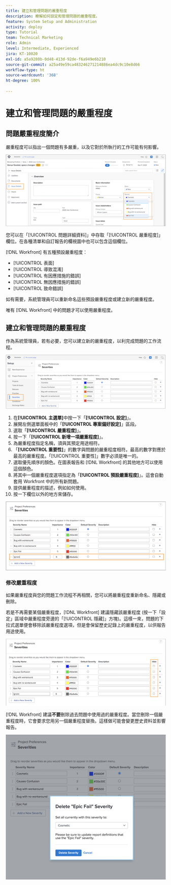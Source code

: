 ```yaml
---
title: 建立和管理問題的嚴重程度
description: 瞭解如何設定和管理問題的嚴重程度。
feature: System Setup and Administration
activity: deploy
type: Tutorial
team: Technical Marketing
role: Admin
level: Intermediate, Experienced
jira: KT-10020
exl-id: a5a9280b-0d48-413d-92de-f6a949e6b210
source-git-commit: a25a49e59ca483246271214886ea4dc9c10e8d66
workflow-type: ht
source-wordcount: '368'
ht-degree: 100%

---
```


# 建立和管理問題的嚴重程度

## 問題嚴重程度簡介

嚴重程度可以指出一個問題有多嚴重，以及它對於所執行的工作可能有何影響。

![[!UICONTROL 嚴重程度]選單，位於[!UICONTROL 問題詳細資料]視窗](assets/admin-fund-severity-issue-details.png)

您可以在「[!UICONTROL 問題詳細資料]」中存取「[!UICONTROL 嚴重程度]」欄位。在各種清單和自訂報告的欄視圖中也可以包含這個欄位。

[!DNL Workfront] 有五種預設嚴重程度：

* [!UICONTROL 表面]
* [!UICONTROL 導致混淆]
* [!UICONTROL 有因應措施的錯誤]
* [!UICONTROL 無因應措施的錯誤]
* [!UICONTROL 致命錯誤]

如有需要，系統管理員可以重新命名這些預設嚴重程度或建立新的嚴重程度。

唯有 [!DNL Workfront] 中的問題才可以使用嚴重程度。

## 建立和管理問題的嚴重程度

作為系統管理員，若有必要，您可以建立新的嚴重程度，以利完成問題的工作流程。

![[!UICONTROL 嚴重程度]頁面，位於[!UICONTROL 設定]](assets/admin-fund-severity-section.png)

1. 在&#x200B;**[!UICONTROL 主選單]**&#x200B;中按一下「**[!UICONTROL 設定]**」。
1. 展開左側選單面板中的「**[!UICONTROL 專案偏好設定]**」區段。
1. 選取「**[!UICONTROL 嚴重程度]**」。
1. 按一下「**[!UICONTROL 新增一項嚴重程度]**」。
1. 為嚴重程度指定名稱，須與其預定用途相符。
1. 「**[!UICONTROL 重要性]**」的數字與問題的嚴重程度相符。最高的數字對應於最高的嚴重程度。「[!UICONTROL 重要性]」數字必須是唯一的。
1. 選取優先順序的顏色。在圖表報告和 [!DNL Workfront] 的其他地方可以使用這個顏色。
1. 將其中一個嚴重程度選項指定為「**[!UICONTROL 預設嚴重程度]**」。這會自動套用 Workfront 中的所有新問題。
1. 提供嚴重程度的描述，例如如何使用。
1. 按一下欄位以外的地方來儲存。

![[!UICONTROL 嚴重程度]清單](assets/admin-fund-severity-new.png)

### 修改嚴重程度

如果嚴重程度與您的問題工作流程不再相關，您可以將嚴重程度重新命名、隱藏或刪除。

若是不再需要某個嚴重程度，[!DNL Workfront] 建議隱藏該嚴重程度 (按一下「設定」區域中嚴重程度旁邊的「[!UICONTROL 隱藏]」方塊)。這樣一來，問題的下拉式選單便會移除該嚴重程度選項，但是會保留歷史記錄上的嚴重程度，以供報告用途使用。

![[!UICONTROL 隱藏]欄突顯標示，位於[!UICONTROL 嚴重程度]頁面，而此頁面位於[!UICONTROL 設定]](assets/admin-fund-severity-hide.png)

[!DNL Workfront] 建議&#x200B;**不要**&#x200B;刪除過去問題中使用過的嚴重程度。當您刪除一個嚴重程度時，它會要求您用另一個嚴重程度替換。這樣做可能會變更歷史資料並影響報告。

![刪除嚴重程度視窗](assets/admin-fund-severity-delete.png)

<!---
learn more URLs
Create and customize issue severities
Update issue severity
--->

